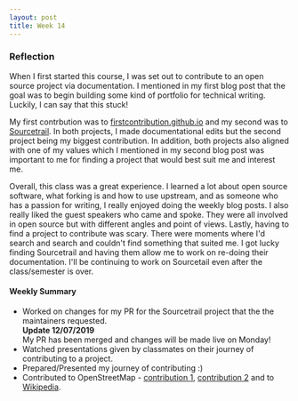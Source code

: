 ```yaml
---
layout: post
title: Week 14
---
```


### Reflection

When I first started this course, I was set out to contribute to an open source project via documentation. I mentioned in my first blog post that the goal was to begin building some kind of portfolio for technical writing. Luckily, I can say that this stuck!

My first contrbution was to [firstcontribution.github.io](https://github.com/firstcontributions/firstcontributions.github.io) and my second was to [Sourcetrail](https://github.com/CoatiSoftware/Sourcetrail). In both projects, I made documentational edits but the second project being my biggest contribution. In addition, both projects also aligned with one of my values which I mentioned in my second blog post was important to me for finding a project that would best suit me and interest me. 

Overall, this class was a great experience. I learned a lot about open source software, what forking is and how to use upstream, and as someone who has a passion for writing, I really enjoyed doing the weekly blog posts. I also really liked the guest speakers who came and spoke. They were all involved in open source but with different angles and point of views. Lastly, having to find a project to contribute was scary. There were moments where I'd search and search and couldn't find something that suited me. I got lucky finding Sourcetrail and having them allow me to work on re-doing their documentation. I'll be continuing to work on Sourcetail even after the class/semester is over.

#### Weekly Summary

- Worked on changes for my PR for the Sourcetrail project that the the maintainers requested. <br>
**Update 12/07/2019** <br>
My PR has been merged and changes will be made live on Monday!
- Watched presentations given by classmates on their journey of contributing to a project.
- Prepared/Presented my journey of contributing :)
- Contributed to OpenStreetMap - [contribution 1](https://www.openstreetmap.org/changeset/78099894), [contribution 2](https://www.openstreetmap.org/changeset/78099936) and to [Wikipedia](https://en.wikipedia.org/w/index.php?title=Bensonhurst,_Brooklyn&diff=prev&oldid=929758994).



